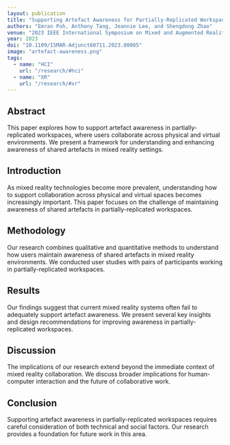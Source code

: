 ```yaml
---
layout: publication
title: "Supporting Artefact Awareness for Partially-Replicated Workspaces"
authors: "Emran Poh, Anthony Tang, Jeannie Lee, and Shengdong Zhao"
venue: "2023 IEEE International Symposium on Mixed and Augmented Reality Adjunct (ISMAR-Adjunct)"
year: 2023
doi: "10.1109/ISMAR-Adjunct60711.2023.00085"
image: "artefact-awareness.png"
tags:
  - name: "HCI"
    url: "/research/#hci"
  - name: "XR"
    url: "/research/#xr"
---
```


## Abstract

This paper explores how to support artefact awareness in partially-replicated workspaces, where users collaborate across physical and virtual environments. We present a framework for understanding and enhancing awareness of shared artefacts in mixed reality settings.

## Introduction

As mixed reality technologies become more prevalent, understanding how to support collaboration across physical and virtual spaces becomes increasingly important. This paper focuses on the challenge of maintaining awareness of shared artefacts in partially-replicated workspaces.

## Methodology

Our research combines qualitative and quantitative methods to understand how users maintain awareness of shared artefacts in mixed reality environments. We conducted user studies with pairs of participants working in partially-replicated workspaces.

## Results

Our findings suggest that current mixed reality systems often fail to adequately support artefact awareness. We present several key insights and design recommendations for improving awareness in partially-replicated workspaces.

## Discussion

The implications of our research extend beyond the immediate context of mixed reality collaboration. We discuss broader implications for human-computer interaction and the future of collaborative work.

## Conclusion

Supporting artefact awareness in partially-replicated workspaces requires careful consideration of both technical and social factors. Our research provides a foundation for future work in this area. 